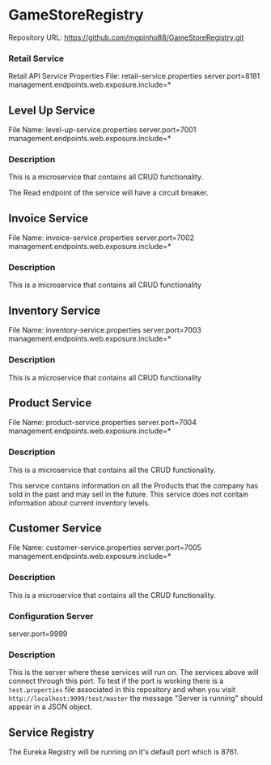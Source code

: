 # GameStoreRegistry

Repository URL: https://github.com/mgpinho88/GameStoreRegistry.git

### Retail Service
Retail API Service
Properties File: retail-service.properties
server.port=8181
management.endpoints.web.exposure.include=*

## Level Up Service
File Name: level-up-service.properties
server.port=7001
management.endpoints.web.exposure.include=*

### Description
This is a microservice that contains all CRUD functionality.

The Read endpoint of the service will have a circuit breaker.

## Invoice Service
File Name: invoice-service.properties
server.port=7002
management.endpoints.web.exposure.include=*

### Description
This is a microservice that contains all CRUD functionality

## Inventory Service
File Name: inventory-service.properties
server.port=7003
management.endpoints.web.exposure.include=*

### Description
This is a microservice that contains all CRUD functionality

## Product Service
File Name: product-service.properties
server.port=7004
management.endpoints.web.exposure.include=*

### Description
This is a microservice that contains all the CRUD functionality.

This service contains information on all the Products that the company has sold in the past and may sell in the future. This service does not contain information about current inventory levels.

## Customer Service
File Name: customer-service.properties
server.port=7005
management.endpoints.web.exposure.include=*

### Description
This is a microservice that contains all the CRUD functionality.

### Configuration Server
server.port=9999

### Description
This is the server where these services will run on. The services above will connect through this port. To test if the port is working there is a `test.properties` file associated in this repository and when you visit `http://localhost:9999/test/master` the message "Server is running" should appear in a JSON object.

## Service Registry
The Eureka Registry will be running on it's default port which is 8761.
